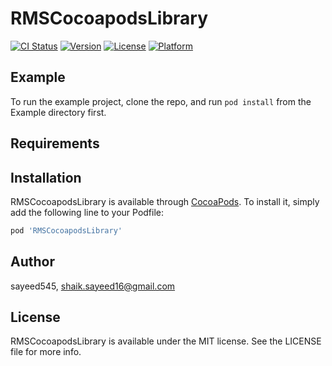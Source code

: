 # RMSCocoapodsLibrary

[![CI Status](https://img.shields.io/travis/sayeed545/RMSCocoapodsLibrary.svg?style=flat)](https://travis-ci.org/sayeed545/RMSCocoapodsLibrary)
[![Version](https://img.shields.io/cocoapods/v/RMSCocoapodsLibrary.svg?style=flat)](https://cocoapods.org/pods/RMSCocoapodsLibrary)
[![License](https://img.shields.io/cocoapods/l/RMSCocoapodsLibrary.svg?style=flat)](https://cocoapods.org/pods/RMSCocoapodsLibrary)
[![Platform](https://img.shields.io/cocoapods/p/RMSCocoapodsLibrary.svg?style=flat)](https://cocoapods.org/pods/RMSCocoapodsLibrary)

## Example

To run the example project, clone the repo, and run `pod install` from the Example directory first.

## Requirements

## Installation

RMSCocoapodsLibrary is available through [CocoaPods](https://cocoapods.org). To install
it, simply add the following line to your Podfile:

```ruby
pod 'RMSCocoapodsLibrary'
```

## Author

sayeed545, shaik.sayeed16@gmail.com

## License

RMSCocoapodsLibrary is available under the MIT license. See the LICENSE file for more info.

